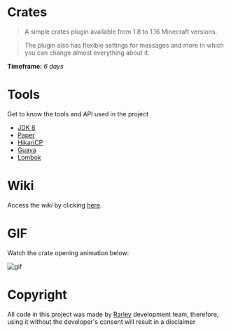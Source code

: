 # Crates
> A simple crates plugin available from 1.8 to 1.16 Minecraft versions.

> The plugin also has flexible settings for messages and more in which you can change almost everything about it.

**Timeframe:** *6 days*


# Tools
Get to know the tools and API used in the project

* [JDK 8](https://www.oracle.com/br/java/technologies/javase/javase-jdk8-downloads.html)
* [Paper](https://papermc.io)
* [HikariCP](https://github.com/brettwooldridge/HikariCP)
* [Guava](https://github.com/google/guava)
* [Lombok](https://projectlombok.org)

# Wiki

Access the *wiki* by clicking [here](https://github.com/RarleyInc/Crates/wiki/).

# GIF
Watch the crate opening animation below:

<p align="left">
    <img src=https://i.gyazo.com/dab0308afcccc11eecc2931556b0cea6.gif alt="gif"/>
</p>


# Copyright

All code in this project was made by [Rarley](https://linktr.ee/rarley) development team, therefore, using it without the developer's consent will result in a disclaimer
